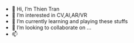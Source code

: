 - 👋 Hi, I’m Thien Tran
- 👀 I’m interested in CV,AI,AR/VR
- 🌱 I’m currently learning and playing these stuffs
- 💞️ I’m looking to collaborate on ...
- 📫 

<!---
ThienTran8/ThienTran8 is a ✨ special ✨ repository because its `README.md` (this file) appears on your GitHub profile.
You can click the Preview link to take a look at your changes.
--->
